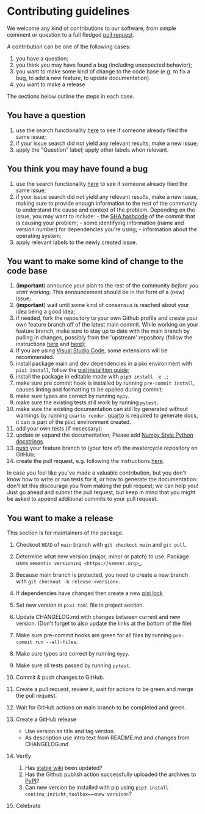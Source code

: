 # Contributing guidelines

We welcome any kind of contributions to our software, from simple
comment or question to a full fledged [pull
request](https://help.github.com/articles/about-pull-requests/).

A contribution can be one of the following cases:

1. you have a question;
2. you think you may have found a bug (including unexpected behavior);
3. you want to make some kind of change to the code base (e.g. to fix a
    bug, to add a new feature, to update documentation).
4. you want to make a release

The sections below outline the steps in each case.

## You have a question

1. use the search functionality
    [here](https://github.com/continu-inzicht/toolbox-continu-inzicht/issues) to see if
    someone already filed the same issue;
2. if your issue search did not yield any relevant results, make a new
    issue;
3. apply the \"Question\" label; apply other labels when relevant.

## You think you may have found a bug

1. use the search functionality
    [here](https://github.com/continu-inzicht/toolbox-continu-inzicht/issues) to see if
    someone already filed the same issue;
2. if your issue search did not yield any relevant results, make a new
    issue, making sure to provide enough information to the rest of the
    community to understand the cause and context of the problem.
    Depending on the issue, you may want to include: - the [SHA
    hashcode](https://help.github.com/articles/autolinked-references-and-urls/#commit-shas)
    of the commit that is causing your problem; - some identifying
    information (name and version number) for dependencies you\'re
    using; - information about the operating system;
3. apply relevant labels to the newly created issue.

## You want to make some kind of change to the code base

1. (**important**) announce your plan to the rest of the community
    *before you start working*. This announcement should be in the form
    of a (new) issue;
1. (**important**) wait until some kind of consensus is reached about
    your idea being a good idea;
1. if needed, fork the repository to your own Github profile and create
    your own feature branch off of the latest main commit. While working
    on your feature branch, make sure to stay up to date with the main
    branch by pulling in changes, possibly from the \'upstream\'
    repository (follow the instructions
    [here](https://help.github.com/articles/configuring-a-remote-for-a-fork/)
    and [here](https://help.github.com/articles/syncing-a-fork/));
1. If you are using [Visual Studio Code](https://code.visualstudio.com), some extensions will be recommended.
1. install package main and dev dependencies in a pixi environment with `pixi install`, follow the [pixi instalition guide](https://pixi.sh/latest/);
1. install the package in editable mode with
    `pip3 install -e .`;
1. make sure pre commit hook is installed by running `pre-commit install`, causes linting and formatting to be applied during commit;
1. make sure types are correct by running ``mypy``.
1. make sure the existing tests still work by running `pytest`;
1. make sure the existing documentation can still by generated without
    warnings by running `quarto render`. [quarto](https://quarto.org/docs/computations/python.html) is required to generate docs, it can is part of the `pixi` environment created.
1. add your own tests (if necessary);
1. update or expand the documentation; Please add [Numpy Style Python
    docstrings](https://numpydoc.readthedocs.io/en/latest/format.html#documenting-classes).
1. [push](http://rogerdudler.github.io/git-guide/) your feature branch
    to (your fork of) the ewatercycle repository on GitHub;
1. create the pull request, e.g. following the instructions
    [here](https://help.github.com/articles/creating-a-pull-request/).

In case you feel like you\'ve made a valuable contribution, but you
don\'t know how to write or run tests for it, or how to generate the
documentation: don\'t let this discourage you from making the pull
request; we can help you! Just go ahead and submit the pull request, but
keep in mind that you might be asked to append additional commits to
your pull request.

## You want to make a release

This section is for maintainers of the package.

1. Checkout ``HEAD`` of ``main`` branch with ``git checkout main`` and ``git pull``.
1. Determine what new version (major, minor or patch) to use. Package uses `semantic versioning <https://semver.org>`_.
1. Because main branch is protected, you need to create a new branch with ``git checkout -b release-<version>``.
1. If dependencies have changed then create a new [pixi lock](https://pixi.sh/latest/features/lockfile/)
1. Set new version in ``pixi.toml`` file in project section.
1. Update CHANGELOG.md with changes between current and new version. (Don't forget to also update the links at the bottom of the file)
1. Make sure pre-commit hooks are green for all files by running ``pre-commit run --all-files``.
1. Make sure types are correct by running ``mypy``.
1. Make sure all tests passed by running ``pytest``.
1. Commit & push changes to GitHub.
1. Create a pull request, review it, wait for actions to be green and merge the pull request.
1. Wait for GitHub actions on main branch to be completed and green.
1. Create a GitHub release
    - Use version as title and tag version.
    - As description use intro text from README.md and changes from CHANGELOG.md

1. Verify

    1. Has [stable wiki](https://continu-inzicht.github.io/toolbox-continu-inzicht/) been updated?
    1. Has the Github publish action successfully uploaded the archives to [PyPI](https://pypi.org/project/continu_inzicht_toolbox)?
    1. Can new version be installed with pip using
        `pip3 install continu_inzicht_toolbox==<new version>`?

1. Celebrate